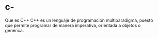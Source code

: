 # c-
Que es C++
C++ es un lenguaje de programación multiparadigma, puesto que permite programar de manera imperativa, orientada a objetos o genérica.
